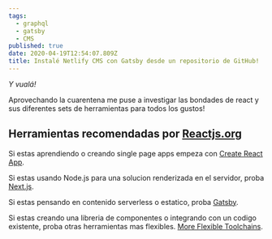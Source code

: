 ```yaml
---
tags:
  - graphql
  - gatsby
  - CMS
published: true
date: 2020-04-19T12:54:07.809Z
title: Instalé Netlify CMS con Gatsby desde un repositorio de GitHub!
---
```

*Y vualá!*

Aprovechando la cuarentena me puse a investigar las bondades de react y sus diferentes sets de herramientas para todos los gustos!

## Herramientas recomendadas por [Reactjs.org](https://reactjs.org/)

Si estas aprendiendo o creando single page apps empeza con [Create React App](https://reactjs.org/docs/create-a-new-react-app.html#create-react-app).

Si estas usando Node.js para una solucion renderizada en el servidor, proba  [Next.js](https://reactjs.org/docs/create-a-new-react-app.html#nextjs).

Si estas pensando en contenido serverless o estatico, proba [Gatsby](https://reactjs.org/docs/create-a-new-react-app.html#gatsby).

Si estas creando una libreria de componentes o integrando con un codigo existente, proba otras herramientas mas flexibles. [More Flexible Toolchains](https://reactjs.org/docs/create-a-new-react-app.html#more-flexible-toolchains).
